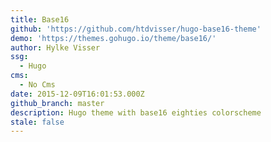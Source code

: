 ```yaml
---
title: Base16
github: 'https://github.com/htdvisser/hugo-base16-theme'
demo: 'https://themes.gohugo.io/theme/base16/'
author: Hylke Visser
ssg:
  - Hugo
cms:
  - No Cms
date: 2015-12-09T16:01:53.000Z
github_branch: master
description: Hugo theme with base16 eighties colorscheme
stale: false
---
```

